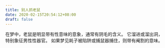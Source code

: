 ```yaml
---
title: 别人抓老鼠
date: 2020-02-15T20:54:12+08:00
draft: false
---
```


在梦中，老鼠是明显带有性意味的意象，通常有阴毛的含义。
它溜进或溜出洞，特别象征男性性器官。
如果梦见耗子被陷阱或捕鼠器捕住，则带有阉割的意味。
